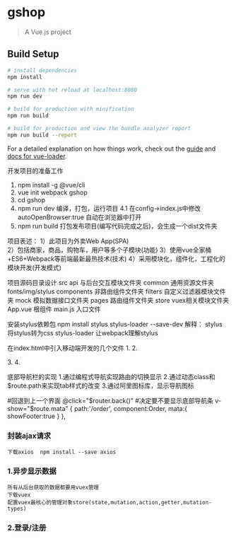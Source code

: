 # gshop

> A Vue.js project

## Build Setup

``` bash
# install dependencies
npm install

# serve with hot reload at localhost:8080
npm run dev

# build for production with minification
npm run build

# build for production and view the bundle analyzer report
npm run build --report
```

For a detailed explanation on how things work, check out the [guide](http://vuejs-templates.github.io/webpack/) and [docs for vue-loader](http://vuejs.github.io/vue-loader).

开发项目的准备工作
1. npm install -g @vue/cli
2. vue init webpack gshop
3. cd gshop
4. npm run dev 编译，打包，运行项目
	4.1 在config->index.js中修改autoOpenBrowser:true  自动在浏览器中打开
5. npm run build 打包发布项目(编写代码完成之后)，会生成一个dist文件夹

项目表述：
	1）此项目为外卖Web App(SPA)  
	2）包括商家，商品，购物车，用户等多个子模块(功能)
	3）使用vue全家桶+ES6+Webpack等前端最新最热技术(技术)
	4）采用模块化，组件化，工程化的模块开发(开发模式)

项目源码目录设计
	src
		api 与后台交互模块文件夹
		common 通用资源文件夹 fonts/img/stylus
		components 非路由组件文件夹
		filters 自定义过滤器模块文件夹
		mock 模拟数据接口文件夹
		pages 路由组件文件夹
		store vuex相关模块文件夹
		App.vue 根组件
		main.js 入口文件

安装stylus依赖包
	npm install stylus stylus-loader --save-dev
	解释：	stylus 将stylus转为css
			stylus-loader 让webpack理解stylus

在index.html中引入移动端开发的几个文件
1.<!-- 移动端视口设置 -->
<meta name="viewport" content="width=device-width,initial-scale=1.0,maximum-scale=1.0,minimum-scale=1.0,user-scalable=no">
2.<!-- 移动端浏览器样式重置 -->
<link rel="stylesheet" href="./static/css/reset.css">	
3.<!-- 阿里矢量图标库 -->
<link rel="stylesheet" href="http://at.alicdn.com/t/font_1971447_11js0l4vu58.css">
4.<!-- 解决点击响应0.3s的延迟 -->
<script src="https://as.alipayobjects.com/g/component/fastclick/1.0.6/fastclick.js"></script>
<script>
  if ('addEventListener' in document) {
	document.addEventListener('DOMContentLoaded', function() {
	  FastClick.attach(document.body);
	}, false);
  }
  if(!window.Promise) {
	document.writeln('<script src="https://as.alipayobjects.com/g/component/es6-promise/3.2.2/es6-promise.min.js"'+'>'+'<'+'/'+'script>');
  }
</script>

<footerGuide>底部导航栏的实现
1.通过编程式导航实现路由的切换显示
2.通过动态class和$route.path来实现tab样式的改变
3.通过阿里图标库，显示导航图标

#回退到上一个界面
	@click="$router.back()"   
#决定要不要显示底部导航条
	v-show="$route.mata" 
	{
		path:'/order',
		component:Order,
		mata:{
			showFooter:true
		}
	},

### 封装ajax请求
	下载axios  npm install --save axios

### 1.异步显示数据
	所有从后台获取的数据都要用vuex管理  
	下载vuex
	配置vuex最核心的管理对象store(state,mutation,action,getter,mutation-types)
	
### 2.登录/注册
